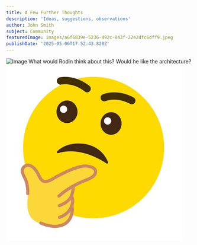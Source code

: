```yaml
---
title: A Few Further Thoughts
description: 'Ideas, suggestions, observations'
author: John Smith
subject: Community
featuredImage: images/a6f6839e-5236-492c-843f-22e2dfc6dff9.jpeg
publishDate: '2025-05-06T17:52:43.820Z'
---
```


![Image](https://github.com/user-attachments/assets/a6f6839e-5236-492c-843f-22e2dfc6dff9)
What would Rodin think about this?
Would he like the architecture?
![Image](images/68cf6ce3-9e88-493d-bf7d-ce1b856da040.jpeg)
